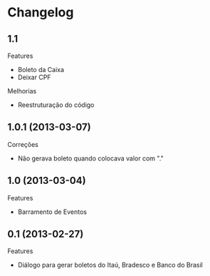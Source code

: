 Changelog
=========

## 1.1

Features
- Boleto da Caixa
- Deixar CPF

Melhorias
- Reestruturação do código

## 1.0.1 (2013-03-07)

Correções
- Não gerava boleto quando colocava valor com "."

## 1.0 (2013-03-04)

Features
- Barramento de Eventos

## 0.1 (2013-02-27)

Features
- Diálogo para gerar boletos do Itaú, Bradesco e Banco do Brasil